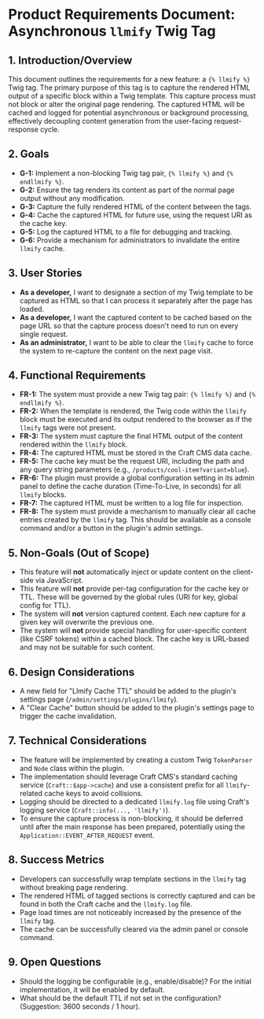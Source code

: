 # Product Requirements Document: Asynchronous `llmify` Twig Tag

## 1. Introduction/Overview

This document outlines the requirements for a new feature: a `{% llmify %}` Twig tag. The primary purpose of this tag is to capture the rendered HTML output of a specific block within a Twig template. This capture process must not block or alter the original page rendering. The captured HTML will be cached and logged for potential asynchronous or background processing, effectively decoupling content generation from the user-facing request-response cycle.

## 2. Goals

*   **G-1:** Implement a non-blocking Twig tag pair, `{% llmify %}` and `{% endllmify %}`.
*   **G-2:** Ensure the tag renders its content as part of the normal page output without any modification.
*   **G-3:** Capture the fully rendered HTML of the content between the tags.
*   **G-4:** Cache the captured HTML for future use, using the request URI as the cache key.
*   **G-5:** Log the captured HTML to a file for debugging and tracking.
*   **G-6:** Provide a mechanism for administrators to invalidate the entire `llmify` cache.

## 3. User Stories

*   **As a developer,** I want to designate a section of my Twig template to be captured as HTML so that I can process it separately after the page has loaded.
*   **As a developer,** I want the captured content to be cached based on the page URL so that the capture process doesn't need to run on every single request.
*   **As an administrator,** I want to be able to clear the `llmify` cache to force the system to re-capture the content on the next page visit.

## 4. Functional Requirements

*   **FR-1:** The system must provide a new Twig tag pair: `{% llmify %}` and `{% endllmify %}`.
*   **FR-2:** When the template is rendered, the Twig code within the `llmify` block must be executed and its output rendered to the browser as if the `llmify` tags were not present.
*   **FR-3:** The system must capture the final HTML output of the content rendered within the `llmify` block.
*   **FR-4:** The captured HTML must be stored in the Craft CMS data cache.
*   **FR-5:** The cache key must be the request URI, including the path and any query string parameters (e.g., `/products/cool-item?variant=blue`).
*   **FR-6:** The plugin must provide a global configuration setting in its admin panel to define the cache duration (Time-To-Live, in seconds) for all `llmify` blocks.
*   **FR-7:** The captured HTML must be written to a log file for inspection.
*   **FR-8:** The system must provide a mechanism to manually clear all cache entries created by the `llmify` tag. This should be available as a console command and/or a button in the plugin's admin settings.

## 5. Non-Goals (Out of Scope)

*   This feature will **not** automatically inject or update content on the client-side via JavaScript.
*   This feature will **not** provide per-tag configuration for the cache key or TTL. These will be governed by the global rules (URI for key, global config for TTL).
*   The system will **not** version captured content. Each new capture for a given key will overwrite the previous one.
*   The system will **not** provide special handling for user-specific content (like CSRF tokens) within a cached block. The cache key is URL-based and may not be suitable for such content.

## 6. Design Considerations

*   A new field for "Llmify Cache TTL" should be added to the plugin's settings page (`/admin/settings/plugins/llmify`).
*   A "Clear Cache" button should be added to the plugin's settings page to trigger the cache invalidation.

## 7. Technical Considerations

*   The feature will be implemented by creating a custom Twig `TokenParser` and `Node` class within the plugin.
*   The implementation should leverage Craft CMS's standard caching service (`Craft::$app->cache`) and use a consistent prefix for all `llmify`-related cache keys to avoid collisions.
*   Logging should be directed to a dedicated `llmify.log` file using Craft's logging service (`Craft::info(..., 'llmify')`).
*   To ensure the capture process is non-blocking, it should be deferred until after the main response has been prepared, potentially using the `Application::EVENT_AFTER_REQUEST` event.

## 8. Success Metrics

*   Developers can successfully wrap template sections in the `llmify` tag without breaking page rendering.
*   The rendered HTML of tagged sections is correctly captured and can be found in both the Craft cache and the `llmify.log` file.
*   Page load times are not noticeably increased by the presence of the `llmify` tag.
*   The cache can be successfully cleared via the admin panel or console command.

## 9. Open Questions

*   Should the logging be configurable (e.g., enable/disable)? For the initial implementation, it will be enabled by default.
*   What should be the default TTL if not set in the configuration? (Suggestion: 3600 seconds / 1 hour).

